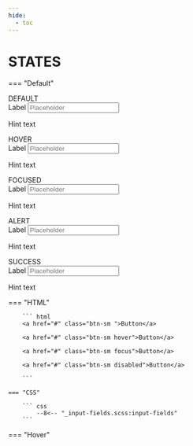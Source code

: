 ```yaml
---
hide:
  - toc
---
```

# **STATES**
=== "Default"
    <div class="input-main">
        <div class="grid-1-5">
            <div class="input-vari">DEFAULT</div>
            <div>
                <div class = "input-field-container">
                    <label for ="label">Label</label>
                    <input class ="input-box default" type="text" placeholder="Placeholder"></input>
                    <p>Hint text</p>
                </div>
            </div>
            <div class="input-vari">HOVER</div>
            <div>
                <div class = "input-field-container">
                    <label for ="label">Label</label>
                    <input class ="input-box hover" type="text" placeholder="Placeholder"></input>
                    <p>Hint text</p>
                </div>
            </div>
            <div class="input-vari">FOCUSED</div>
            <div>
                <div class = "input-field-container">
                    <label for ="label">Label</label>
                    <input class ="input-box focused" type="text" placeholder="Placeholder"></input>
                    <p>Hint text</p>
                </div>
            </div>
            <div class="input-vari">ALERT</div>
            <div>
                <div class = "input-field-container">
                    <label for ="label">Label</label>
                    <input class ="input-box alert" type="text" placeholder="Placeholder"></input>
                    <p>Hint text</p>
                </div>
            </div>
            <div class="input-vari">SUCCESS</div>
            <div>
                <div class = "input-field-container">
                    <label for ="label">Label</label>
                    <input class ="input-box success" type="text" placeholder="Placeholder"></input>
                    <p>Hint text</p>
                </div>
            </div>
        </div>
    </div>
    === "HTML"

        ``` html
        <a href="#" class="btn-sm ">Button</a>

        <a href="#" class="btn-sm hover">Button</a>

        <a href="#" class="btn-sm focus">Button</a>

        <a href="#" class="btn-sm disabled">Button</a>
        
        ```

    === "CSS"

        ``` css
            --8<-- "_input-fields.scss:input-fields"
        ```        
=== "Hover"